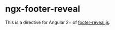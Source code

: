 # ngx-footer-reveal

This is a directive for Angular 2+ of
[footer-reveal.js](https://github.com/IainAndrew/footer-reveal).


